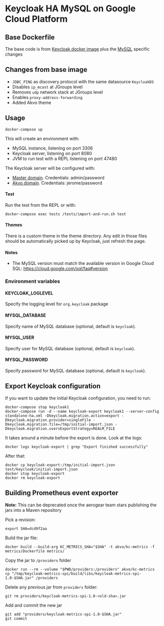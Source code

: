 # Keycloak HA MySQL on Google Cloud Platform

## Base Dockerfile

The base code is from [Keycloak docker image](https://github.com/jboss-dockerfiles/keycloak/tree/2.5.5.Final/server)
plus the [MySQL](https://github.com/jboss-dockerfiles/keycloak/tree/2.5.5.Final/server-mysql)
specific changes

## Changes from base image

* `JDBC_PING` as discovery protocol with the same datasource `KeycloakDS`
* Disables `ip_mcast` at JGroups level
* Removes `udp` network stack at JGroups level
* Enables `proxy-address-forwarding`
* Added Akvo theme

## Usage

    docker-compose up

This will create an environment with:

* MySQL instance, listening on port 3306
* Keycloak server, listening on port 8080
* JVM to run test with a REPL listening on port 47480

The Keycloak server will be configured with:

* [Master domain](http://localhost:8080/). Credentials: admin/password
* [Akvo domain](http://localhost:8080/auth/realms/akvo/account). Credentials: jerome/password

#### Test

Run the test from the REPL or with:

    docker-compose exec tests /tests/import-and-run.sh test

#### Themes

There is a custom theme in the theme directory. Any edit in those files should be automatically picked up by Keycloak,
just refresh the page.

#### Notes

* The MySQL version must match the available version in Google Cloud SQL: https://cloud.google.com/sql/faq#version


### Environment variables

#### KEYCLOAK_LOGLEVEL

Specify the logging level for `org.keycloak` package

#### MYSQL_DATABASE

Specify name of MySQL database (optional, default is `keycloak`).

#### MYSQL_USER

Specify user for MySQL database (optional, default is `keycloak`).

#### MYSQL_PASSWORD

Specify password for MySQL database (optional, default is `keycloak`).

## Export Keycloak configuration

If you want to update the initial Keycloak configuration, you need to run:

    docker-compose stop keycloak1
    docker-compose run -d --name keycloak-export keycloak1 --server-config standalone-ha.xml -Dkeycloak.migration.action=export -Dkeycloak.migration.provider=singleFile -Dkeycloak.migration.file=/tmp/initial-import.json -Dkeycloak.migration.usersExportStrategy=REALM_FILE

It takes around a minute before the export is done. Look at the logs:

    docker logs keycloak-export | grep "Export finished successfully"

After that:

    docker cp keycloak-export:/tmp/initial-import.json test/keycloak/initial-import.json
    docker stop keycloak-export
    docker rm keycloak-export

## Building Prometheus event exporter

__Note:__ This can be deprecated once the aerogear team stars publishing the jars into a Maven repository

Pick a revision:

    export SHA=dcd9f2aa


Build the jar file:

    docker build --build-arg KC_METRICS_SHA="$SHA" -t akvo/kc-metrics -f metrics/Dockerfile metrics/


Copy the jar to `/providers` folder

    docker run --rm --volume "$PWD/providers:/providers" akvo/kc-metrics cp "/tmp/keycloak-metrics-spi/build/libs/keycloak-metrics-spi-1.0-$SHA.jar" /providers

Delete any previous jar from `providers` folder:

    git rm providers/keycloak-metrics-spi-1.0-<old-sha>.jar

Add and commit the new jar

    git add "providers/keycloak-metrics-spi-1.0-$SHA.jar"
    git commit

